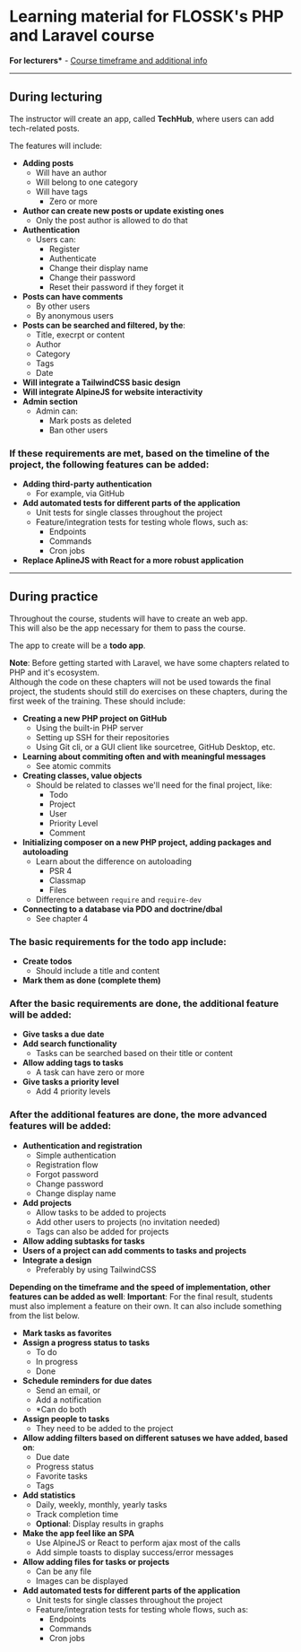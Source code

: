 # Learning material for FLOSSK's PHP and Laravel course

**For lecturers\*** - [Course timeframe and additional info](https://docs.google.com/spreadsheets/d/1JhF0zgAZBPpPpELls8L43TYbRqCkUKggqxQoJApKycI/edit?usp=sharing)

---

## During lecturing

The instructor will create an app, called **TechHub**, where users can add tech-related posts.

The features will include:

- **Adding posts**
  - Will have an author
  - Will belong to one category
  - Will have tags
    - Zero or more
- **Author can create new posts or update existing ones**
  - Only the post author is allowed to do that
- **Authentication**
  - Users can:
    - Register
    - Authenticate
    - Change their display name
    - Change their password
    - Reset their password if they forget it
- **Posts can have comments**
  - By other users
  - By anonymous users
- **Posts can be searched and filtered, by the**:
  - Title, execrpt or content
  - Author
  - Category
  - Tags
  - Date
- **Will integrate a TailwindCSS basic design**
- **Will integrate AlpineJS for website interactivity**
- **Admin section**
  - Admin can:
    - Mark posts as deleted
    - Ban other users

### If these requirements are met, based on the timeline of the project, the following features can be added:

- **Adding third-party authentication**
  - For example, via GitHub
- **Add automated tests for different parts of the application**
  - Unit tests for single classes throughout the project
  - Feature/integration tests for testing whole flows, such as:
    - Endpoints
    - Commands
    - Cron jobs
- **Replace AplineJS with React for a more robust application**

---

## During practice

Throughout the course, students will have to create an web app.  
This will also be the app necessary for them to pass the course.

The app to create will be a **todo app**.

**Note**: Before getting started with Laravel, we have some chapters related to PHP and it's ecosystem.  
Although the code on these chapters will not be used towards the final project, the students should still do exercises on these chapters, during the first week of the training.
These should include:

- **Creating a new PHP project on GitHub**
  - Using the built-in PHP server
  - Setting up SSH for their repositories
  - Using Git cli, or a GUI client like sourcetree, GitHub Desktop, etc.
- **Learning about commiting often and with meaningful messages**
  - See atomic commits
- **Creating classes, value objects**
  - Should be related to classes we'll need for the final project, like:
    - Todo
    - Project
    - User
    - Priority Level
    - Comment
- **Initializing composer on a new PHP project, adding packages and autoloading**
  - Learn about the difference on autoloading
    - PSR 4
    - Classmap
    - Files
  - Difference between `require` and `require-dev`
- **Connecting to a database via PDO and doctrine/dbal**
  - See chapter 4

### The basic requirements for the todo app include:

- **Create todos**
  - Should include a title and content
- **Mark them as done (complete them)**

### After the basic requirements are done, the additional feature will be added:

- **Give tasks a due date**
- **Add search functionality**
  - Tasks can be searched based on their title or content
- **Allow adding tags to tasks**
  - A task can have zero or more
- **Give tasks a priority level**
  - Add 4 priority levels

### After the additional features are done, the more advanced features will be added:

- **Authentication and registration**
  - Simple authentication
  - Registration flow
  - Forgot password
  - Change password
  - Change display name
- **Add projects**
  - Allow tasks to be added to projects
  - Add other users to projects (no invitation needed)
  - Tags can also be added for projects
- **Allow adding subtasks for tasks**
- **Users of a project can add comments to tasks and projects**
- **Integrate a design**
  - Preferably by using TailwindCSS

**Depending on the timeframe and the speed of implementation, other features can be added as well**:
**Important**: For the final result, students must also implement a feature on their own. It can also include something from the list below.

- **Mark tasks as favorites**
- **Assign a progress status to tasks**
  - To do
  - In progress
  - Done
- **Schedule reminders for due dates**
  - Send an email, or
  - Add a notification
  - \*Can do both
- **Assign people to tasks**
  - They need to be added to the project
- **Allow adding filters based on different satuses we have added, based on**:
  - Due date
  - Progress status
  - Favorite tasks
  - Tags
- **Add statistics**
  - Daily, weekly, monthly, yearly tasks
  - Track completion time
  - **Optional**: Display results in graphs
- **Make the app feel like an SPA**
  - Use AlpineJS or React to perform ajax most of the calls
  - Add simple toasts to display success/error messages
- **Allow adding files for tasks or projects**
  - Can be any file
  - Images can be displayed
- **Add automated tests for different parts of the application**
  - Unit tests for single classes throughout the project
  - Feature/integration tests for testing whole flows, such as:
    - Endpoints
    - Commands
    - Cron jobs
